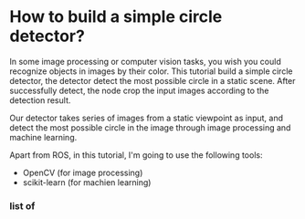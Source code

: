 # How to build a simple circle detector?

In some image processing or computer vision tasks, you wish you could recognize objects in images by their color. This tutorial build a simple circle detector, the detector detect the most possible circle in a static scene. After successfully detect, the node crop the input images according to the detection result.

Our detector takes series of images from a static viewpoint as input, and detect the most possible circle in the image through image processing and machine learning.

Apart from ROS, in this tutorial, I'm going to use the following tools:
* OpenCV (for image processing)
* scikit-learn (for machien learning)

### list of  